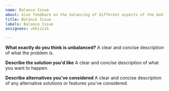 ```yaml
---
name: Balance Issue
about: Give feedback on the balancing of different aspects of the mod
title: Balance Issue
labels: Balance Issue
assignees: uSkizzik

---
```


**What exactly do you think is unbalanced?**
A clear and concise description of what the problem is.

**Describe the solution you'd like**
A clear and concise description of what you want to happen.

**Describe alternatives you've considered**
A clear and concise description of any alternative solutions or features you've considered.
